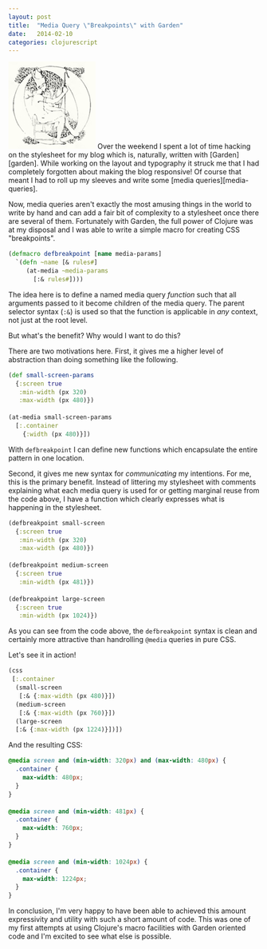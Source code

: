 ```yaml
---
layout: post
title:  "Media Query \"Breakpoints\" with Garden"
date:   2014-02-10
categories: clojurescript 
---
```



<img src="/img/deco_letter_o.png" class="lead-letter-image">
<span class="lead-letter">O</span>ver the weekend I spent a lot of
time hacking on the stylesheet for my blog which is, naturally,
written with [Garden][garden]. While working on the layout and
typography it struck me that I had completely forgotten about making
the blog responsive! Of course that meant I had to roll up my sleeves
and write some [media queries][media-queries].

Now, media queries aren't exactly the most amusing things in the world
to write by hand and can add a fair bit of complexity to a
stylesheet once there are several of them. Fortunately with Garden, the
full power of Clojure was at my disposal and I was able to write a
simple macro for creating CSS "breakpoints".

```clojure
(defmacro defbreakpoint [name media-params]
  `(defn ~name [& rules#]
     (at-media ~media-params
       [:& rules#])))
```

The idea here is to define a named media query *function* such that
all arguments passed to it become children of the media query. The
parent selector syntax (`:&`) is used so that the function is
applicable in *any* context, not just at the root level.

But what's the benefit? Why would I want to do this?

There are two motivations here. First, it gives me a higher level of
abstraction than doing something like the following.

```clojure
(def small-screen-params
  {:screen true
   :min-width (px 320)
   :max-width (px 480)})

(at-media small-screen-params
  [:.container
    {:width (px 480)}])
```

With `defbreakpoint` I can define new functions which encapsulate the
entire pattern in one location.

Second, it gives me new syntax for *communicating* my intentions. For
me, this is the primary benefit. Instead of littering my stylesheet
with comments explaining what each media query is used for or getting
marginal reuse from the code above, I have a function which clearly
expresses what is happening in the stylesheet.

```clojure
(defbreakpoint small-screen
  {:screen true
   :min-width (px 320)
   :max-width (px 480)})

(defbreakpoint medium-screen
  {:screen true
   :min-width (px 481)})

(defbreakpoint large-screen
  {:screen true
   :min-width (px 1024)})
```

As you can see from the code above, the `defbreakpoint` syntax is
clean and certainly more attractive than handrolling `@media` queries
in pure CSS.

Let's see it in action!

```clojure
(css
 [:.container
  (small-screen
   [:& {:max-width (px 480)}])
  (medium-screen
   [:& {:max-width (px 760)}])
  (large-screen
  [:& {:max-width (px 1224)}])])
```

And the resulting CSS:

```css
@media screen and (min-width: 320px) and (max-width: 480px) {
  .container {
    max-width: 480px;
  }
}

@media screen and (min-width: 481px) {
  .container {
    max-width: 760px;
  }
}

@media screen and (min-width: 1024px) {
  .container {
    max-width: 1224px;
  }
}
```

In conclusion, I'm very happy to have been able to achieved this
amount expressivity and utility with such a short amount of code. This
was one of my first attempts at using Clojure's macro facilities with
Garden oriented code and I'm excited to see what else is possible.

[garden]: https://github.com/noprompt/garden
[media-queries]: https://developer.mozilla.org/en-US/docs/Web/Guide/CSS/Media_queries
